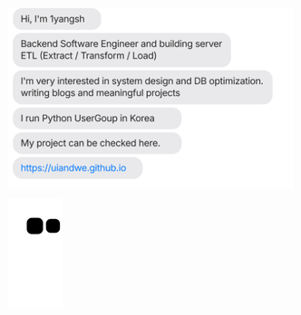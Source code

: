 [![](https://github.com/1yangsh/1yangsh/blob/main/chat.svg)](https://uiandwe.github.io/)


![](https://github.com/1yangsh/1yangsh/blob/output/github-contribution-grid-snake.svg)
